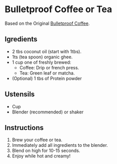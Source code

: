 # Bulletproof Coffee or Tea

Based on the Original [Bulletproof Coffee](https://www.bulletproof.com/recipes/bulletproof-diet-recipes/bulletproof-coffee-recipe/).

## Igredients

- 2 tbs coconut oil (start with 1tbs).
- 1ts (tea spoon) organic ghee.
- 1 cup one of freshly brewed:
  - Coffee: Drip or french press.
  - Tea: Green leaf or matcha.
- (Optional) 1 tbs of Protein powder

## Ustensils

- Cup
- Blender (recommended) or shaker

## Instructions

1. Brew your coffee or tea.
2. Immediately add all ingredients to the blender.
3. Blend on high for 10-15 seconds.
4. Enjoy while hot and creamy!

